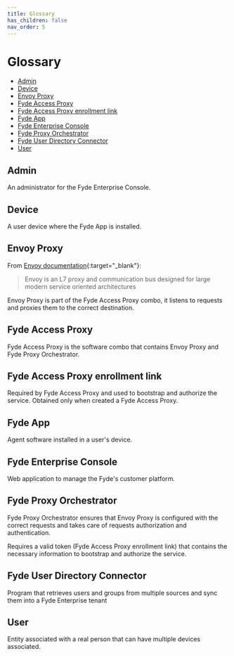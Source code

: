 ```yaml
---
title: Glossary
has_children: false
nav_order: 5
---
```

# Glossary

- [Admin](#admin)
- [Device](#device)
- [Envoy Proxy](#envoy-proxy)
- [Fyde Access Proxy](#fyde-access-proxy)
- [Fyde Access Proxy enrollment link](#fyde-access-proxy-enrollment-link)
- [Fyde App](#fyde-app)
- [Fyde Enterprise Console](#fyde-enterprise-console)
- [Fyde Proxy Orchestrator](#fyde-proxy-orchestrator)
- [Fyde User Directory Connector](#fyde-user-directory-connector)
- [User](#user)

## Admin

An administrator for the Fyde Enterprise Console.

## Device

A user device where the Fyde App is installed.

## Envoy Proxy

From [Envoy documentation](https://www.envoyproxy.io/docs/envoy/latest/intro/what_is_envoy){:target="_blank"}:

> Envoy is an L7 proxy and communication bus designed for large modern service oriented architectures

Envoy Proxy is part of the Fyde Access Proxy combo, it listens to requests and proxies them to the correct destination.

## Fyde Access Proxy

Fyde Access Proxy is the software combo that contains Envoy Proxy and Fyde Proxy Orchestrator.

## Fyde Access Proxy enrollment link

Required by Fyde Access Proxy and used to bootstrap and authorize the service. Obtained only when created a Fyde Access Proxy.

## Fyde App

Agent software installed in a user's device.

## Fyde Enterprise Console

Web application to manage the Fyde's customer platform.

## Fyde Proxy Orchestrator

Fyde Proxy Orchestrator ensures that Envoy Proxy is configured with the correct requests and takes care of requests authorization and authentication.

Requires a valid token (Fyde Access Proxy enrollment link) that contains the necessary information to bootstrap and authorize the service.

## Fyde User Directory Connector

Program that retrieves users and groups from multiple sources and sync them into a Fyde Enterprise tenant

## User

Entity associated with a real person that can have multiple devices associated.
